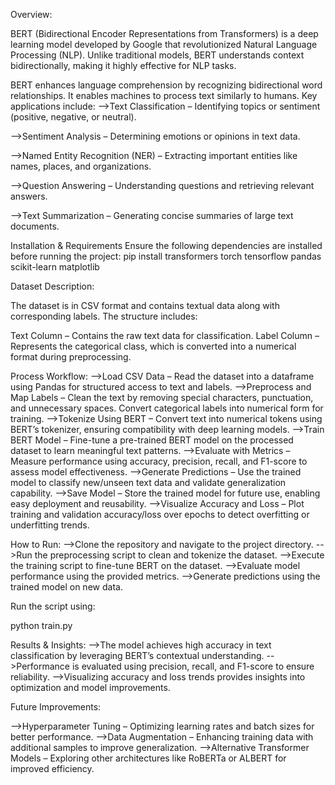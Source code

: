 Overview:


BERT (Bidirectional Encoder Representations from Transformers) is a deep learning model developed by Google that revolutionized Natural Language Processing (NLP). Unlike traditional models, BERT understands context bidirectionally, making it highly effective for NLP tasks.

BERT enhances language comprehension by recognizing bidirectional word relationships. It enables machines to process text similarly to humans. Key applications include:
-->Text Classification – Identifying topics or sentiment (positive, negative, or neutral).


-->Sentiment Analysis – Determining emotions or opinions in text data.


-->Named Entity Recognition (NER) – Extracting important entities like names, places, and organizations.


-->Question Answering – Understanding questions and retrieving relevant answers.


-->Text Summarization – Generating concise summaries of large text documents.




Installation & Requirements
Ensure the following dependencies are installed before running the project:
pip install transformers torch tensorflow pandas scikit-learn matplotlib


Dataset Description:

The dataset is in CSV format and contains textual data along with corresponding labels. The structure includes:

Text Column – Contains the raw text data for classification.
Label Column – Represents the categorical class, which is converted into a numerical format during preprocessing.


Process Workflow:
-->Load CSV Data – Read the dataset into a dataframe using Pandas for structured access to text and labels.
-->Preprocess and Map Labels – Clean the text by removing special characters, punctuation, and unnecessary spaces. Convert categorical labels into numerical form for training.
-->Tokenize Using BERT – Convert text into numerical tokens using BERT’s tokenizer, ensuring compatibility with deep learning models.
-->Train BERT Model – Fine-tune a pre-trained BERT model on the processed dataset to learn meaningful text patterns.
-->Evaluate with Metrics – Measure performance using accuracy, precision, recall, and F1-score to assess model effectiveness.
-->Generate Predictions – Use the trained model to classify new/unseen text data and validate generalization capability.
-->Save Model – Store the trained model for future use, enabling easy deployment and reusability.
-->Visualize Accuracy and Loss – Plot training and validation accuracy/loss over epochs to detect overfitting or underfitting trends.

How to Run:
-->Clone the repository and navigate to the project directory.
-->Run the preprocessing script to clean and tokenize the dataset.
-->Execute the training script to fine-tune BERT on the dataset.
-->Evaluate model performance using the provided metrics.
-->Generate predictions using the trained model on new data.


Run the script using:

python train.py


Results & Insights:
-->The model achieves high accuracy in text classification by leveraging BERT’s contextual understanding.
-->Performance is evaluated using precision, recall, and F1-score to ensure reliability.
-->Visualizing accuracy and loss trends provides insights into optimization and model improvements.


Future Improvements:

-->Hyperparameter Tuning – Optimizing learning rates and batch sizes for better performance.
-->Data Augmentation – Enhancing training data with additional samples to improve generalization.
-->Alternative Transformer Models – Exploring other architectures like RoBERTa or ALBERT for improved efficiency.
